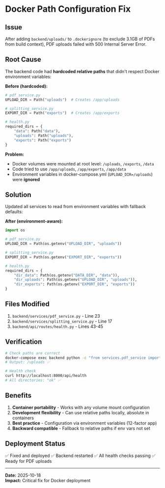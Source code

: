 # Docker Path Configuration Fix

## Issue

After adding `backend/uploads/` to `.dockerignore` (to exclude 3.1GB of PDFs from build context), PDF uploads failed with 500 Internal Server Error.

## Root Cause

The backend code had **hardcoded relative paths** that didn't respect Docker environment variables:

**Before (hardcoded):**
```python
# pdf_service.py
UPLOAD_DIR = Path("uploads")  # Creates /app/uploads

# splitting_service.py  
EXPORT_DIR = Path("exports")  # Creates /app/exports

# health.py
required_dirs = {
    "data": Path("data"),
    "uploads": Path("uploads"),
    "exports": Path("exports")
}
```

**Problem:**
- Docker volumes were mounted at root level: `/uploads`, `/exports`, `/data`
- Code tried to use `/app/uploads`, `/app/exports`, `/app/data`
- Environment variables in docker-compose.yml (`UPLOAD_DIR=/uploads`) were **ignored**

## Solution

Updated all services to read from environment variables with fallback defaults:

**After (environment-aware):**
```python
import os

# pdf_service.py
UPLOAD_DIR = Path(os.getenv("UPLOAD_DIR", "uploads"))

# splitting_service.py
EXPORT_DIR = Path(os.getenv("EXPORT_DIR", "exports"))

# health.py
required_dirs = {
    "dir_data": Path(os.getenv("DATA_DIR", "data")),
    "dir_uploads": Path(os.getenv("UPLOAD_DIR", "uploads")),
    "dir_exports": Path(os.getenv("EXPORT_DIR", "exports"))
}
```

## Files Modified

1. `backend/services/pdf_service.py` - Line 23
2. `backend/services/splitting_service.py` - Line 17
3. `backend/api/routes/health.py` - Lines 43-45

## Verification

```bash
# Check paths are correct
docker-compose exec backend python -c "from services.pdf_service import PDFService; ps = PDFService(); print(ps.UPLOAD_DIR.absolute())"
# Output: /uploads ✅

# Health check
curl http://localhost:8000/api/health
# All directories: "ok" ✅
```

## Benefits

1. **Container portability** - Works with any volume mount configuration
2. **Development flexibility** - Can use relative paths locally, absolute in containers
3. **Best practice** - Configuration via environment variables (12-factor app)
4. **Backward compatible** - Fallback to relative paths if env vars not set

## Deployment Status

✅ Fixed and deployed
✅ Backend restarted
✅ All health checks passing
✅ Ready for PDF uploads

---

**Date:** 2025-10-18  
**Impact:** Critical fix for Docker deployment
